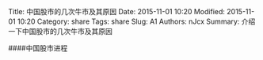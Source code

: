 Title: 中国股市的几次牛市及其原因
Date: 2015-11-01 10:20
Modified: 2015-11-01 10:20
Category: share
Tags: share
Slug: A1
Authors: nJcx
Summary: 介绍一下中国股市的几次牛市及其原因


####中国股市进程


